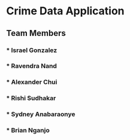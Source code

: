# Crime Data Application
## Team Members
### * Israel Gonzalez
### * Ravendra Nand 
### * Alexander Chui
### * Rishi Sudhakar
### * Sydney Anabaraonye
### * Brian Nganjo
